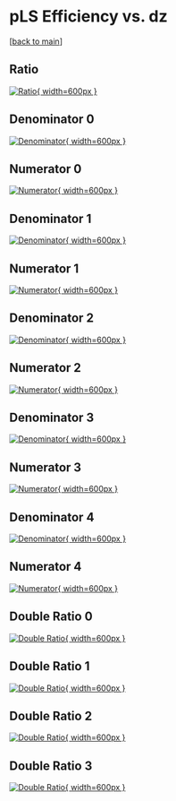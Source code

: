 # pLS Efficiency vs. dz

[[back to main](./)]



## Ratio

[![Ratio](../mtv/var/pLS_base_0_-1_eff_dz.png){ width=600px }](../mtv/var/pLS_base_0_-1_eff_dz.pdf)

## Denominator 0

[![Denominator](../mtv/den/pLS_base_0_-1_eff_dz_den0.png){ width=600px }](../mtv/den/pLS_base_0_-1_eff_dz_den0.pdf)

## Numerator 0

[![Numerator](../mtv/num/pLS_base_0_-1_eff_dz_num0.png){ width=600px }](../mtv/num/pLS_base_0_-1_eff_dz_num0.pdf)

## Denominator 1

[![Denominator](../mtv/den/pLS_base_0_-1_eff_dz_den1.png){ width=600px }](../mtv/den/pLS_base_0_-1_eff_dz_den1.pdf)

## Numerator 1

[![Numerator](../mtv/num/pLS_base_0_-1_eff_dz_num1.png){ width=600px }](../mtv/num/pLS_base_0_-1_eff_dz_num1.pdf)

## Denominator 2

[![Denominator](../mtv/den/pLS_base_0_-1_eff_dz_den2.png){ width=600px }](../mtv/den/pLS_base_0_-1_eff_dz_den2.pdf)

## Numerator 2

[![Numerator](../mtv/num/pLS_base_0_-1_eff_dz_num2.png){ width=600px }](../mtv/num/pLS_base_0_-1_eff_dz_num2.pdf)

## Denominator 3

[![Denominator](../mtv/den/pLS_base_0_-1_eff_dz_den3.png){ width=600px }](../mtv/den/pLS_base_0_-1_eff_dz_den3.pdf)

## Numerator 3

[![Numerator](../mtv/num/pLS_base_0_-1_eff_dz_num3.png){ width=600px }](../mtv/num/pLS_base_0_-1_eff_dz_num3.pdf)

## Denominator 4

[![Denominator](../mtv/den/pLS_base_0_-1_eff_dz_den4.png){ width=600px }](../mtv/den/pLS_base_0_-1_eff_dz_den4.pdf)

## Numerator 4

[![Numerator](../mtv/num/pLS_base_0_-1_eff_dz_num4.png){ width=600px }](../mtv/num/pLS_base_0_-1_eff_dz_num4.pdf)

## Double Ratio 0

[![Double Ratio](../mtv/ratio/pLS_base_0_-1_eff_dz_ratio0.png){ width=600px }](../mtv/ratio/pLS_base_0_-1_eff_dz_ratio0.pdf)

## Double Ratio 1

[![Double Ratio](../mtv/ratio/pLS_base_0_-1_eff_dz_ratio1.png){ width=600px }](../mtv/ratio/pLS_base_0_-1_eff_dz_ratio1.pdf)

## Double Ratio 2

[![Double Ratio](../mtv/ratio/pLS_base_0_-1_eff_dz_ratio2.png){ width=600px }](../mtv/ratio/pLS_base_0_-1_eff_dz_ratio2.pdf)

## Double Ratio 3

[![Double Ratio](../mtv/ratio/pLS_base_0_-1_eff_dz_ratio3.png){ width=600px }](../mtv/ratio/pLS_base_0_-1_eff_dz_ratio3.pdf)

